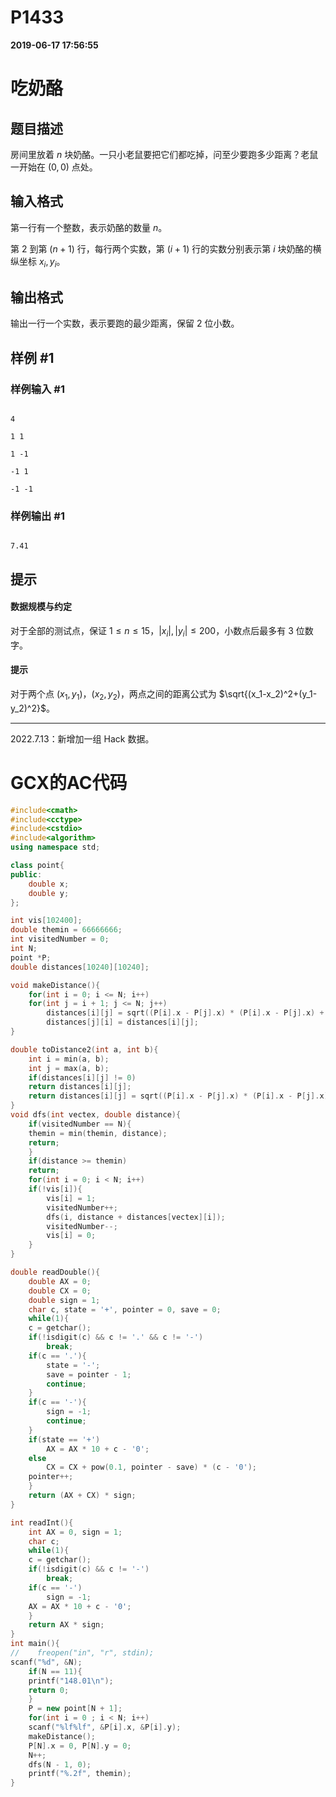 
# P1433

**2019-06-17 17:56:55**
    
# 吃奶酪

## 题目描述

房间里放着 $n$ 块奶酪。一只小老鼠要把它们都吃掉，问至少要跑多少距离？老鼠一开始在 $(0,0)$ 点处。

## 输入格式

第一行有一个整数，表示奶酪的数量 $n$。

第 $2$ 到第 $(n + 1)$ 行，每行两个实数，第 $(i + 1)$ 行的实数分别表示第 $i$ 块奶酪的横纵坐标 $x_i, y_i$。

## 输出格式

输出一行一个实数，表示要跑的最少距离，保留 $2$ 位小数。

## 样例 #1

### 样例输入 #1

```
4
1 1
1 -1
-1 1
-1 -1
```

### 样例输出 #1

```
7.41
```

## 提示

#### 数据规模与约定

对于全部的测试点，保证 $1\leq n\leq 15$，$|x_i|, |y_i| \leq 200$，小数点后最多有 $3$ 位数字。

#### 提示

对于两个点 $(x_1,y_1)$，$(x_2, y_2)$，两点之间的距离公式为 $\sqrt{(x_1-x_2)^2+(y_1-y_2)^2}$。

---

$2022.7.13$：新增加一组 $\text{Hack}$ 数据。

# GCX的AC代码
```cpp
#include<cmath>
#include<cctype>
#include<cstdio>
#include<algorithm>
using namespace std;

class point{
public:
    double x;
    double y;
};

int vis[102400];
double themin = 66666666;
int visitedNumber = 0;
int N;
point *P;
double distances[10240][10240];

void makeDistance(){
    for(int i = 0; i <= N; i++)
	for(int j = i + 1; j <= N; j++)
	    distances[i][j] = sqrt((P[i].x - P[j].x) * (P[i].x - P[j].x) + (P[i].y - P[j].y) * (P[i].y - P[j].y)),
		distances[j][i] = distances[i][j];
}

double toDistance2(int a, int b){
    int i = min(a, b);
    int j = max(a, b);
    if(distances[i][j] != 0)
	return distances[i][j];
    return distances[i][j] = sqrt((P[i].x - P[j].x) * (P[i].x - P[j].x) + (P[i].y - P[j].y) * (P[i].y - P[j].y));
}
void dfs(int vectex, double distance){
    if(visitedNumber == N){
	themin = min(themin, distance);
	return;
    }
    if(distance >= themin)
	return;
    for(int i = 0; i < N; i++)
	if(!vis[i]){
	    vis[i] = 1;
	    visitedNumber++;
	    dfs(i, distance + distances[vectex][i]);
	    visitedNumber--;
	    vis[i] = 0;
	}
}

double readDouble(){
    double AX = 0;
    double CX = 0;
    double sign = 1;
    char c, state = '+', pointer = 0, save = 0;
    while(1){
	c = getchar();
	if(!isdigit(c) && c != '.' && c != '-')
	    break;
	if(c == '.'){
	    state = '-';
	    save = pointer - 1;
	    continue;
	}
	if(c == '-'){
	    sign = -1;
	    continue;
	}
	if(state == '+')
	    AX = AX * 10 + c - '0';
	else
	    CX = CX + pow(0.1, pointer - save) * (c - '0');
	pointer++;
    }
    return (AX + CX) * sign;
}

int readInt(){
    int AX = 0, sign = 1;
    char c;
    while(1){
	c = getchar();
	if(!isdigit(c) && c != '-')
	    break;
	if(c == '-')
	    sign = -1;
	AX = AX * 10 + c - '0';	
    }
    return AX * sign;
}
int main(){
//    freopen("in", "r", stdin);
scanf("%d", &N);
    if(N == 11){
	printf("148.01\n");
	return 0;
    }
    P = new point[N + 1];
    for(int i = 0 ; i < N; i++)
	scanf("%lf%lf", &P[i].x, &P[i].y);
    makeDistance();
    P[N].x = 0, P[N].y = 0;
    N++;
    dfs(N - 1, 0);
    printf("%.2f", themin);
}

```

